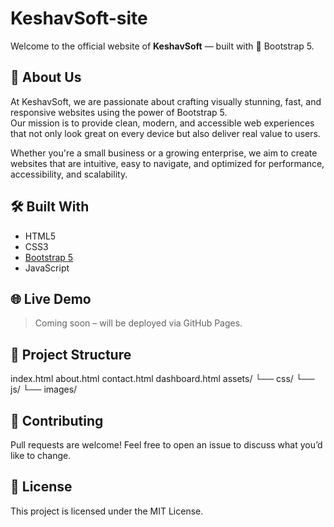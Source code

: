 # KeshavSoft-site

Welcome to the official website of **KeshavSoft** — built with 💙 Bootstrap 5.

## 🚀 About Us

At KeshavSoft, we are passionate about crafting visually stunning, fast, and responsive websites using the power of Bootstrap 5.  
Our mission is to provide clean, modern, and accessible web experiences that not only look great on every device but also deliver real value to users.

Whether you're a small business or a growing enterprise, we aim to create websites that are intuitive, easy to navigate, and optimized for performance, accessibility, and scalability.

## 🛠️ Built With

- HTML5
- CSS3
- [Bootstrap 5](https://getbootstrap.com/)
- JavaScript

## 🌐 Live Demo

> Coming soon – will be deployed via GitHub Pages.

## 📁 Project Structure

index.html
about.html
contact.html
dashboard.html
assets/
└── css/
└── js/
└── images/



## 🤝 Contributing

Pull requests are welcome! Feel free to open an issue to discuss what you’d like to change.

## 📄 License

This project is licensed under the MIT License.